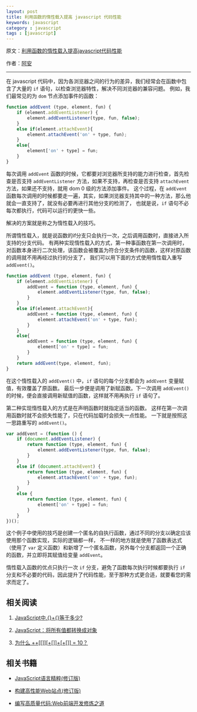 ```yaml
---
layout: post
title: 利用函数的惰性载入提高 javascript 代码性能
keywords: javascript
category : javascript
tags : [javascript]
---
```


原文：[利用函数的惰性载入提高javascript代码性能](http://www.cssha.com/function-of-the-inertia-load)

作者：[阿安](http://www.cssha.com)

----------------------------------------------------

在 javascript 代码中，因为各浏览器之间的行为的差异，我们经常会在函数中包含了大量的 `if` 语句，以检查浏览器特性，解决不同浏览器的兼容问题。
例如，我们最常见的为 `dom` 节点添加事件的函数：

```javascript
function addEvent (type, element, fun) {
	if (element.addEventListener) {
		element.addEventListener(type, fun, false);
	}
	else if(element.attachEvent){
		element.attachEvent('on' + type, fun);
	}
	else{
		element['on' + type] = fun;
	}
}
```

每次调用 `addEvent` 函数的时候，它都要对浏览器所支持的能力进行检查，首先检查是否支持 `addEventListener` 方法，如果不支持，再检查是否支持 `attachEvent` 方法，如果还不支持，就用 dom 0 级的方法添加事件。
这个过程，在 `addEvent` 函数每次调用的时候都要走一遍，其实，如果浏览器支持其中的一种方法，那么他就会一直支持了，就没有必要再进行其他分支的检测了，
也就是说，`if` 语句不必每次都执行，代码可以运行的更快一些。

解决的方案就是称之为惰性载入的技巧。

所谓惰性载入，就是说函数的if分支只会执行一次，之后调用函数时，直接进入所支持的分支代码。
有两种实现惰性载入的方式，第一种事函数在第一次调用时，对函数本身进行二次处理，该函数会被覆盖为符合分支条件的函数，这样对原函数的调用就不用再经过执行的分支了，
我们可以用下面的方式使用惰性载入重写 `addEvent()`。

```javascript
function addEvent (type, element, fun) {
	if (element.addEventListener) {
		addEvent = function (type, element, fun) {
			element.addEventListener(type, fun, false);
		}
	}
	else if(element.attachEvent){
		addEvent = function (type, element, fun) {
			element.attachEvent('on' + type, fun);
		}
	}
	else{
		addEvent = function (type, element, fun) {
			element['on' + type] = fun;
		}
	}
	return addEvent(type, element, fun);
}
```

在这个惰性载入的 `addEvent()` 中，`if` 语句的每个分支都会为 `addEvent` 变量赋值，有效覆盖了原函数。
最后一步便是调用了新赋函数。下一次调用 `addEvent()` 的时候，便会直接调用新赋值的函数，这样就不用再执行 `if` 语句了。

第二种实现惰性载入的方式是在声明函数时就指定适当的函数。
这样在第一次调用函数时就不会损失性能了，只在代码加载时会损失一点性能。
一下就是按照这一思路重写的 `addEvent()`。

```javascript
var addEvent = (function () {
	if (document.addEventListener) {
		return function (type, element, fun) {
			element.addEventListener(type, fun, false);
		}
	}
	else if (document.attachEvent) {
		return function (type, element, fun) {
			element.attachEvent('on' + type, fun);
		}
	}
	else {
		return function (type, element, fun) {
			element['on' + type] = fun;
		}
	}
})();
```

这个例子中使用的技巧是创建一个匿名的自执行函数，通过不同的分支以确定应该使用那个函数实现，实际的逻辑都一样，
不一样的地方就是使用了函数表达式（使用了 `var` 定义函数）和新增了一个匿名函数，另外每个分支都返回一个正确的函数，并立即将其赋值给变量 `addEvent`。

惰性载入函数的优点只执行一次 `if` 分支，避免了函数每次执行时候都要执行 `if` 分支和不必要的代码，因此提升了代码性能，至于那种方式更合适，就要看您的需求而定了。

## 相关阅读

1. [JavaScript中,{}+{}等于多少?](http://justjavac.com/javascript/2012/12/20/object-plus-object.html)

2. [JavaScript：将所有值都转换成对象](http://justjavac.com/javascript/2012/12/21/converting-any-value-to-an-object.html)

3. [为什么 ++[[]][+[]]+[+[]] = 10？](http://justjavac.com/javascript/2012/05/24/can-you-explain-why-10.html)

## 相关书籍

- <a href="http://www.amazon.cn/gp/product/B0097CON2S/ref=as_li_ss_tl?ie=UTF8&camp=536&creative=3132&creativeASIN=B0097CON2S&linkCode=as2&tag=favbook-23" target="_blank">JavaScript语言精粹(修订版)</a><img src="http://ir-cn.amazon-adsystem.com/e/ir?t=favbook-23&l=as2&o=28&a=B0097CON2S" width="1" height="1" border="0" alt="" style="border:none !important; margin:0px !important;" />

- <a href="http://www.amazon.cn/gp/product/B008D4S4TO/ref=as_li_ss_tl?ie=UTF8&camp=536&creative=3132&creativeASIN=B008D4S4TO&linkCode=as2&tag=favbook-23">构建高性能Web站点(修订版)</a><img src="http://ir-cn.amazon-adsystem.com/e/ir?t=favbook-23&l=as2&o=28&a=B008D4S4TO" width="1" height="1" border="0" alt="" style="border:none !important; margin:0px !important;" />

- <a href="http://www.amazon.cn/gp/product/B003U8XUKQ/ref=as_li_ss_tl?ie=UTF8&camp=536&creative=3132&creativeASIN=B003U8XUKQ&linkCode=as2&tag=favbook-23">编写高质量代码:Web前端开发修炼之道</a><img src="http://ir-cn.amazon-adsystem.com/e/ir?t=favbook-23&l=as2&o=28&a=B003U8XUKQ" width="1" height="1" border="0" alt="" style="border:none !important; margin:0px !important;" />
